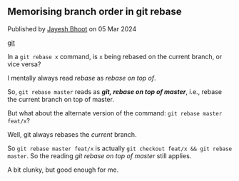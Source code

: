 <article itemscope itemtype="https://schema.org/Article" itemid="urn:uuid:aa8b98ca-36f9-4a95-9b18-2b8a75335e17" class="h-entry">

<hgroup>

# Memorising branch order in git rebase

<p> Published by <a class="p-author h-card" href="https://bhoot.dev/about">Jayesh Bhoot</a> on <time class="dt-published" datetime="2024-03-05">05 Mar 2024</time> </p>

<p class="tags"><a class="p-category" href="" rel="tag">git</a></p>

</hgroup>

In a `git rebase x` command, is `x` being rebased on the current branch, or vice versa?

I mentally always read <i>rebase</i> as <i>rebase on top of</i>.

So, `git rebase master` reads as <strong><i>git, rebase on top of master</i></strong>, i.e., rebase the current branch on top of master.

But what about the alternate version of the command: `git rebase master feat/x`?

Well, git always rebases the *current* branch.

So `git rebase master feat/x` is actually `git checkout feat/x && git rebase master`. So the reading <i>git rebase on top of master</i> still applies.

A bit clunky, but good enough for me.

</article>